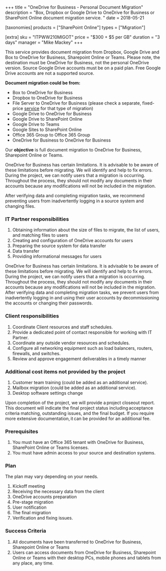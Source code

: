 +++
title = "OneDrive for Business - Personal Document Migration"
description = "Box, Dropbox or Google Drive to OneDrive for Business or SharePoint Online document migration service. "
date = 2018-05-21

[taxonomies]
products = ["SharePoint Online"]
types = ["Migration"]

[extra]
sku = "ITPWW210MIGOT"
price = "$300 + $5 per GB"
duration = "3 days"
manager = "Mike Mackey"
+++

This service provides document migration from Dropbox, Google Drive and
Box to OneDrive for Business, Sharepoint Online or Teams. Please note,
the destination must be OneDrive for Business, not the personal OneDrive
version. Source Google Drive accounts must be on a paid plan. Free
Google Drive accounts are not a supported source.

**Document migration could be from:**

-   Box to OneDrive for Business
-   Dropbox to OneDrive for Business
-   File Server to OneDrive for Business (please check a separate,
    fixed-price
    [service](https://o365hq.com/services/onedrive-for-business-personal-document-migration-from-file-server)
    for that type of migration)
-   Google Drive to OneDrive for Business
-   Google Drive to SharePoint Online
-   Google Drive to Teams
-   Google Sites to SharePoint Online
-   Office 365 Group to Office 365 Group
-   OneDrive for Business to OneDrive for Business

Our **objective** is full document migration to OneDrive for Business,
Sharepoint Online or Teams.

OneDrive for Business has certain limitations. It is advisable to be
aware of these limitations before migrating. We will identify and help
to fix errors.\
During the project, we can notify users that a migration is occurring.
Throughout the process, they should not modify any documents in their
accounts because any modifications will not be included in the
migration.

After verifying data and completing migration tasks, we recommend
preventing users from inadvertently logging in a source system and
changing files.

### IT Partner responsibilities

1.  Obtaining information about the size of files to migrate, the list
    of users, and matching files to users
2.  Creating and configuration of OneDrive accounts for users
3.  Preparing the source system for data transfer
4.  Data transfer
5.  Providing informational messages for users

OneDrive for Business has certain limitations. It is advisable to be
aware of these limitations before migrating. We will identify and help
to fix errors. During the project, we can notify users that a migration
is occurring. Throughout the process, they should not modify any
documents in their accounts because any modifications will not be
included in the migration. After verifying data and completing migration
tasks, we prevent users from inadvertently logging in and using their
user accounts by decommissioning the accounts or changing their
passwords.

### Client responsibilities

1.  Coordinate Client resources and staff schedules.
2.  Provide a dedicated point of contact responsible for working with IT
    Partner.
3.  Coordinate any outside vendor resources and schedules.
4.  Configure all networking equipment such as load balancers, routers,
    firewalls, and switches.
5.  Review and approve engagement deliverables in a timely manner

### Additional cost items not provided by the project

1.  Customer team training (could be added as an additional service).
2.  Mailbox migration (could be added as an additional service).
3.  Desktop software settings change

Upon completion of the project, we will provide a project closeout
report. This document will indicate the final project status
including acceptance criteria matching, outstanding issues, and the
final budget. If you require more extensive documentation, it can be
provided for an additional fee. 

### Prerequisites

1.  You must have an Office 365 tenant with OneDrive for Business,
    SharePoint Online or Teams licenses.
2.  You must have admin access to your source and destination systems.

### Plan

The plan may vary depending on your needs.

1.  Kickoff meeting
2.  Receiving the necessary data from the client
3.  OneDrive accounts preparation
4.  Pre-stage migration
5.  User notification
6.  The final migration
7.  Verification and fixing issues.

### Success Criteria

1.  All documents have been transferred to OneDrive for Business,
    Sharepoint Online or Teams
2.  Users can access documents from OneDrive for Business, Sharepoint
    Online or Teams with their desktop PCs, mobile phones and tablets
    from any place, any time.